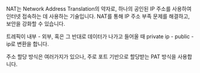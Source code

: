 NAT는 Network Address Translation의 약자로, 하나의 공인된 IP 주소를 사용하여 인터넷 접속하는 데 사용하는 기술입니다. NAT를 통해 IP 주소 부족 문제를 해결하고, 보안을 강화할 수 있습니다.

트레픽이 내부 - 외부, 혹은 그 반대로 데이터가 나가고 들어올 때 private ip - public - ip로 변환을 합니다. 

주소 할당 방식은 여러가지가 있으나, 주로 포트 기반으로 할당받는 PAT 방식을 사용합니다.